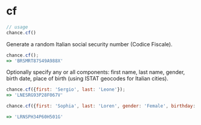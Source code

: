 # cf

```js
// usage
chance.cf()
```
Generate a random Italian social security number (Codice Fiscale).

```js
chance.cf();
=> 'BRSMRT87S49A988X'
```

Optionally specify any or all components: first name, last name, gender, birth date, place of birth (using ISTAT geocodes for Italian cities).

```js
chance.cf({first: 'Sergio', last: 'Leone'});
=> 'LNESRG93P28F067V'

chance.cf({first: 'Sophia', last: 'Loren', gender: 'Female', birthday: new Date(1934,8,20), city: 'h501'});

=> 'LRNSPH34P60H501G'
```
